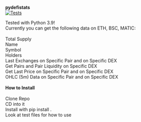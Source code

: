 **pydefistats**\
[![Tests](https://github.com/crosschainer/pydefistats/actions/workflows/python-app.yml/badge.svg)](https://github.com/crosschainer/pydefistats/actions/workflows/python-app.yml)

Tested with Python 3.9!\
Currently you can get the following data on ETH, BSC, MATIC:\
\
Total Supply\
Name\
Symbol\
Holders\
Last Exchanges on Specific Pair and on Specific DEX\
Get Pairs and Pair Liquidity on Specific DEX\
Get Last Price on Specific Pair and on Specific DEX\
OHLC (5m) Data on Specific Pair and on Specific DEX\
\
**How to Install**\
\
Clone Repo\
CD into it\
Install with pip install .\
Look at test files for how to use
